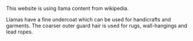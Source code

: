 This website is using llama content from wikipedia.

Llamas have a fine undercoat which can be used for handicrafts and garments.
The coarser outer guard hair is used for rugs, wall-hangings and lead ropes.
